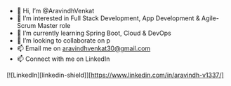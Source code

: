 - 👋 Hi, I’m @AravindhVenkat
- 👀 I’m interested in Full Stack Development, App Development & Agile-Scrum Master role
- 🌱 I’m currently learning Spring Boot, Cloud & DevOps
- 💞️ I’m looking to collaborate on p 
- 📫 Email me on aravindhvenkat30@gmail.com 
- 📫 Connect with me on LinkedIn 

[![LinkedIn][linkedin-shield]][https://www.linkedin.com/in/aravindh-v1337/]

<!---
AravindhVenkat/AravindhVenkat is a ✨ special ✨ repository because its `README.md` (this file) appears on your GitHub profile.
You can click the Preview link to take a look at your changes.
--->
